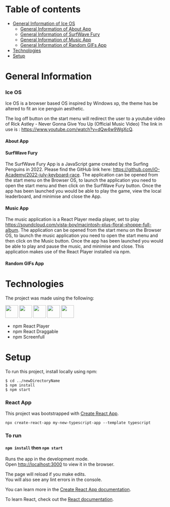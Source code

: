 # Table of contents 
* [General Information of Ice OS](https://github.com/iO-Academy/2022-jul-ice-os/blob/read-me/README.md#ice-os)
  * [General Information of About App](https://github.com/iO-Academy/2022-jul-ice-os/blob/read-me/README.md#about-app)
  * [General Information of SurfWave Fury](https://github.com/iO-Academy/2022-jul-ice-os/blob/read-me/README.md#surfwave-fury)
  * [General Information of Music App](https://github.com/iO-Academy/2022-jul-ice-os/blob/read-me/README.md#music-app)
  * [General Information of Random GIFs App](https://github.com/iO-Academy/2022-jul-ice-os/blob/read-me/README.md#random-gifs-app)
* [Technologies](https://github.com/iO-Academy/2022-jul-ice-os/blob/read-me/README.md#technologies)
* [Setup](https://github.com/iO-Academy/2022-jul-ice-os/blob/read-me/README.md#setup)

# General Information
### Ice OS

Ice OS is a browser based OS inspired by Windows xp, the theme has be altered to fit an ice penguin aesthetic. 


The log off button on the start menu will redirect the user to a youtube video of Rick Astley - Never Gonna Give You Up (Official Music Video)
The link in use is : https://www.youtube.com/watch?v=dQw4w9WgXcQ.  

#### About App

#### SurfWave Fury
The SurfWave Fury App is a JavaScript game created by the Surfing Penguins in 2022. Please find the GitHub link here: https://github.com/iO-Academy/2022-july-keyboard-race.
The application can be opened from the start menu on the Browser OS, to launch the application you need to open the start menu and then click on the SurfWave Fury button. Once the app has been launched you would be able to play the game, view the local leaderboard, and minimise and close the App.
#### Music App
The music application is a React Player media player, set to play https://soundcloud.com/vista-boy/macintosh-plus-floral-shoppe-full-album.
The application can be opened from the start menu on the Browser OS, to launch the music application you need to open the start menu and then click on the Music button. Once the app has been launched you would be able to play and pause the music, and minimise and close. This application makes use of the React Player installed via npm.
#### Random GIFs App

# Technologies
The project was made using the following:

<img src="https://cdn.jsdelivr.net/gh/devicons/devicon/icons/react/react-original-wordmark.svg" height="40px" />
<img src="https://cdn.jsdelivr.net/gh/devicons/devicon/icons/typescript/typescript-original.svg" height="40px" />
<img src="https://cdn.jsdelivr.net/gh/devicons/devicon/icons/html5/html5-original.svg" height="40px" />
<img src="https://cdn.jsdelivr.net/gh/devicons/devicon/icons/sass/sass-original.svg" height="40px" />
<img src="https://cdn.jsdelivr.net/gh/devicons/devicon/icons/npm/npm-original-wordmark.svg" height="40px"/>

* npm React Player
* npm React Draggable 
* npm Screenfull

# Setup
To run this project, install locally using npm:

    $ cd ../newDirectoryName 
    $ npm install 
    $ npm start


### React App

This project was bootstrapped with [Create React App](https://github.com/facebook/create-react-app).

    npx create-react-app my-new-typescript-app --template typescript

### To run

#### `npm install` then `npm start`
Runs the app in the development mode.\
Open [http://localhost:3000](http://localhost:3000) to view it in the browser.

The page will reload if you make edits.\
You will also see any lint errors in the console.



You can learn more in the [Create React App documentation](https://facebook.github.io/create-react-app/docs/getting-started).

To learn React, check out the [React documentation](https://reactjs.org/).
